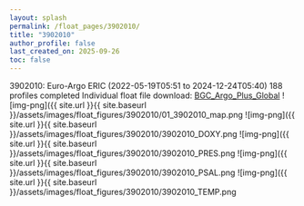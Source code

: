 ```yaml
---
layout: splash
permalink: /float_pages/3902010/
title: "3902010"
author_profile: false
last_created_on: 2025-09-26
toc: false
---
```

 
3902010: Euro-Argo ERIC (2022-05-19T05:51 to 2024-12-24T05:40)
188 profiles completed
Individual float file download: [BGC_Argo_Plus_Global](https://ftp.soest.hawaii.edu/bgc_argo_plus/Individual_Floats/outliers_removed/3902010_Sprof_processed.nc)
![img-png]({{ site.url }}{{ site.baseurl }}/assets/images/float_figures/3902010/01_3902010_map.png
![img-png]({{ site.url }}{{ site.baseurl }}/assets/images/float_figures/3902010/3902010_DOXY.png
![img-png]({{ site.url }}{{ site.baseurl }}/assets/images/float_figures/3902010/3902010_PRES.png
![img-png]({{ site.url }}{{ site.baseurl }}/assets/images/float_figures/3902010/3902010_PSAL.png
![img-png]({{ site.url }}{{ site.baseurl }}/assets/images/float_figures/3902010/3902010_TEMP.png
